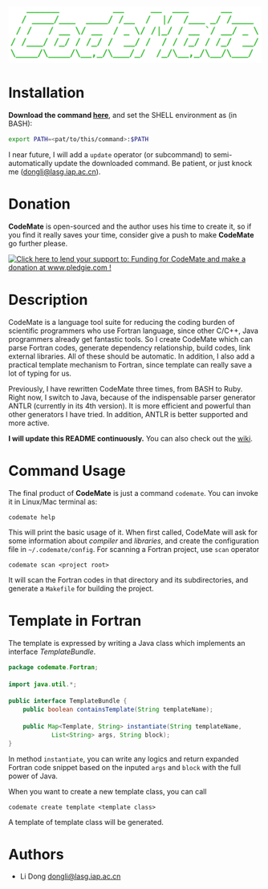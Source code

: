 ![ASCII logo here](https://github.com/dongli/CodeMate/raw/master/docs/ascii_logo.png)

# Installation

**Download the command [here](https://github.com/dongli/CodeMate/raw/master/products/codemate)**,
and set the SHELL environment as (in BASH):

```BASH
export PATH=<pat/to/this/command>:$PATH
```

I near future, I will add a `update` operator (or subcommand) to semi-automatically
update the downloaded command. Be patient, or just knock me (<dongli@lasg.iap.ac.cn>).

# Donation

**CodeMate** is open-sourced and the author uses his time to create it, so if you find it really saves your time, consider give a push to make **CodeMate** go further please.

<a href='http://www.pledgie.com/campaigns/20230'><img alt='Click here to lend your support to: Funding for CodeMate and make a donation at www.pledgie.com !' src='http://www.pledgie.com/campaigns/20230.png?skin_name=chrome' border='0' /></a>

# Description

CodeMate is a language tool suite for reducing the coding burden of scientific
programmers who use Fortran language, since other C/C++, Java programmers
already get fantastic tools. So I create CodeMate which can parse Fortran codes,
generate dependency relationship, build codes, link external libraries. All of
these should be automatic. In addition, I also add a practical template
mechanism to Fortran, since template can really save a lot of typing for us.

Previously, I have rewritten CodeMate three times, from BASH to Ruby. Right
now, I switch to Java, because of the indispensable parser generator ANTLR
(currently in its 4th version). It is more efficient and powerful than other
generators I have tried. In addition, ANTLR is better supported and more active.

**I will update this README continuously.** You can also check out the [wiki](https://github.com/dongli/CodeMate/wiki).

# Command Usage

The final product of **CodeMate** is just a command `codemate`. You can invoke
it in Linux/Mac terminal as:

```
codemate help
```

This will print the basic usage of it. When first called, CodeMate will ask for
some information about *compiler* and *libraries*, and create the configuration file
in `~/.codemate/config`. For scanning a Fortran project, use `scan` operator

```
codemate scan <project root>
```

It will scan the Fortran codes in that directory and its subdirectories, and
generate a `Makefile` for building the project.

# Template in Fortran

The template is expressed by writing a Java class which implements an interface
*TemplateBundle*.

```Java
package codemate.Fortran;

import java.util.*;

public interface TemplateBundle {
    public boolean containsTemplate(String templateName);

    public Map<Template, String> instantiate(String templateName,
            List<String> args, String block);
}
```

In method `instantiate`, you can write any logics and return expanded Fortran code
snippet based on the inputed `args` and `block` with the full power of Java.

When you want to create a new template class, you can call

```
codemate create template <template class>
```

A template of template class will be generated.

# Authors

* Li Dong <dongli@lasg.iap.ac.cn>
